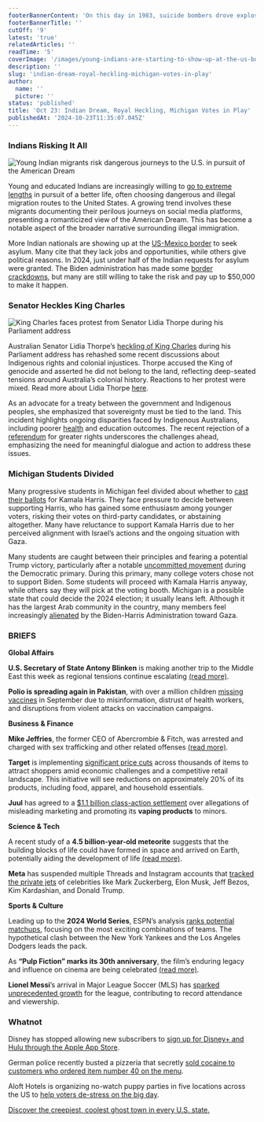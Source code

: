 ```yaml
---
footerBannerContent: 'On this day in 1983, suicide bombers drove explosives into the barracks of U.S. Marines and French paratroopers in Beirut, killing 241 U.S. servicemen and 58 French troops.'
footerBannerTitle: ''
cutOff: '9'
latest: 'true'
relatedArticles: ''
readTime: '5'
coverImage: '/images/young-indians-are-starting-to-show-up-at-the-us-border-to-chase-the-american-dream--1--M5Nz.webp'
description: ''
slug: 'indian-dream-royal-heckling-michigan-votes-in-play'
author:
  name: ''
  picture: ''
status: 'published'
title: 'Oct 23: Indian Dream, Royal Heckling, Michigan Votes in Play'
publishedAt: '2024-10-23T11:35:07.045Z'
---
```


### Indians Risking It All

![Young Indian migrants risk dangerous journeys to the U.S. in pursuit of the American Dream](/images/young-indians-are-starting-to-show-up-at-the-us-border-to-chase-the-american-dream--1--E1MD.webp)

Young and educated Indians are increasingly willing to [go to extreme lengths](https://edition.cnn.com/2024/10/22/india/young-indians-chase-american-dream-intl-hnk-dst/index.html) in pursuit of a better life, often choosing dangerous and illegal migration routes to the United States. A growing trend involves these migrants documenting their perilous journeys on social media platforms, presenting a romanticized view of the American Dream. This has become a notable aspect of the broader narrative surrounding illegal immigration.

More Indian nationals are showing up at the [US-Mexico border](https://www.statista.com/chart/33134/reported-number-of-us-customs-border-protection-encounters-with-indian-nationals/#:~:text=Data%20from%20U.S.%20Customs%20and,also%20stopped%20at%20the%20northern%5C) to seek asylum. Many cite that they lack jobs and opportunities, while others give political reasons. In 2024, just under half of the Indian requests for asylum were granted. The Biden administration has made some [border crackdowns](https://www.pbs.org/newshour/politics/biden-administration-toughens-asylum-restrictions-at-border), but many are still willing to take the risk and pay up to $50,000 to make it happen.

### Senator Heckles King Charles

![King Charles faces protest from Senator Lidia Thorpe during his Parliament address](/images/indigenous-senator-heckles-king-charles-in-australia--1--UwND.webp)

Australian Senator Lidia Thorpe’s [heckling of King Charles](https://www.bbc.com/news/articles/c79n20r750po) during his Parliament address has rehashed some recent discussions about Indigenous rights and colonial injustices. Thorpe accused the King of genocide and asserted he did not belong to the land, reflecting deep-seated tensions around Australia’s colonial history. Reactions to her protest were mixed. Read more about Lidia Thorpe [here](https://www.theguardian.com/australia-news/2024/oct/21/lidia-thorpe-who-is-the-mp-who-accused-king-charles-of-genocide-in-fiery-confrontation-in-australian-parliament-ntwnfb).

As an advocate for a treaty between the government and Indigenous peoples, she emphasized that sovereignty must be tied to the land. This incident highlights ongoing disparities faced by Indigenous Australians, including poorer [health](https://www.aihw.gov.au/reports/australias-health/social-determinants-and-indigenous-health) and education outcomes. The recent rejection of a [referendum](https://www.bbc.com/news/world-australia-67110193) for greater rights underscores the challenges ahead, emphasizing the need for meaningful dialogue and action to address these issues.

### Michigan Students Divided

Many progressive students in Michigan feel divided about whether to [cast their ballots](https://www.politico.com/news/magazine/2024/10/21/uncommitted-movement-michigan-college-voters-00184281) for Kamala Harris. They face pressure to decide between supporting Harris, who has gained some enthusiasm among younger voters, risking their votes on third-party candidates, or abstaining altogether. Many have reluctance to support Kamala Harris due to her perceived alignment with Israel’s actions and the ongoing situation with Gaza.

Many students are caught between their principles and fearing a potential Trump victory, particularly after a notable [uncommitted movement](https://www.uncommittedmovement.com/) during the Democratic primary. During this primary, many college voters chose not to support Biden. Some students will proceed with Kamala Harris anyway, while others say they will pick at the voting booth. Michigan is a possible state that could decide the 2024 election; it usually leans left. Although it has the largest Arab community in the country, many members feel increasingly [alienated](https://apnews.com/article/kamala-harris-donald-trump-michigan-6b034753290276bfa96d7caf8f7639bf) by the Biden-Harris Administration toward Gaza.

### BRIEFS

**Global Affairs**

**U.S. Secretary of State Antony Blinken** is making another trip to the Middle East this week as regional tensions continue escalating [(read more)](https://www.middleeastmonitor.com/20241021-blinken-heading-to-israel-other-countries-in-middle-east-this-week-state-department/).

**Polio is spreading again in Pakistan**, with over a million children [missing vaccines](https://edition.cnn.com/2024/10/21/asia/pakistan-polio-vaccine-intl-hnk/index.html) in September due to misinformation, distrust of health workers, and disruptions from violent attacks on vaccination campaigns.

**Business & Finance**

**Mike Jeffries**, the former CEO of Abercrombie & Fitch, was arrested and charged with sex trafficking and other related offenses [(read more)](https://www.nbcnews.com/news/us-news/former-abercrombie-fitch-ceo-mike-jeffries-arrested-sex-trafficking-ch-rcna176555).

**Target** is implementing [significant price cuts](https://edition.cnn.com/2024/10/22/business/target-price-cuts/index.html) across thousands of items to attract shoppers amid economic challenges and a competitive retail landscape. This initiative will see reductions on approximately 20% of its products, including food, apparel, and household essentials.

**Juul** has agreed to a [$1.1 billion class-action settlement](https://www.theverge.com/2024/10/22/24276629/juul-vaping-philip-morris-class-action-settlement-payment) over allegations of misleading marketing and promoting its **vaping products** to minors.

**Science & Tech**

A recent study of a **4.5 billion-year-old meteorite** suggests that the building blocks of life could have formed in space and arrived on Earth, potentially aiding the development of life [(read more)](https://www.nbcnews.com/science/space/ancient-meteorite-s2-life-earth-thrive-research-rcna176535).

**Meta** has suspended multiple Threads and Instagram accounts that [tracked the private jets](https://www.theverge.com/2024/10/22/24276546/meta-threads-instagram-elonjet-celebrity-jet-tracking-suspended) of celebrities like Mark Zuckerberg, Elon Musk, Jeff Bezos, Kim Kardashian, and Donald Trump.

**Sports & Culture**

Leading up to the **2024 World Series**, ESPN’s analysis [ranks potential matchups](https://www.espn.com/mlb/insider/story/_/id/41927657/mlb-2024-world-series-ranking-best-matchups-yankees-dodgers), focusing on the most exciting combinations of teams. The hypothetical clash between the New York Yankees and the Los Angeles Dodgers leads the pack.

As **“Pulp Fiction” marks its 30th anniversary**, the film’s enduring legacy and influence on cinema are being celebrated [(read more)](https://variety.com/2024/film/features/pulp-fiction-quentin-tarantino-30th-anniversary-retrospective-part-one-1236175164/).

**Lionel Messi**’s arrival in Major League Soccer (MLS) has [sparked unprecedented growth](https://www.msn.com/en-ca/sports/other/messi-mania-helps-drive-record-growth-for-mls/ar-AA1sIAy6) for the league, contributing to record attendance and viewership.

### Whatnot

Disney has stopped allowing new subscribers to [sign up for Disney+ and Hulu through the Apple App Store](https://www.theverge.com/2024/10/21/24276226/disney-plus-hulu-sign-up-apple-app-store-anymore).

German police recently busted a pizzeria that secretly [sold cocaine to customers who ordered item number 40 on the menu](https://apnews.com/article/germany-pizza-delivery-cocaine-7e29b0e1921310cc7dc7a5e592a3ec16).

Aloft Hotels is organizing no-watch puppy parties in five locations across the US to [help voters de-stress on the big day](https://www.thrillist.com/news/nation/aloft-hotels-dogs-puppies-election-day).

[Discover the creepiest, coolest ghost town in every U.S. state.](https://www.thrillist.com/travel/nation/ghost-towns-in-the-us)
